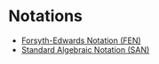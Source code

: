 # Notations

- [Forsyth-Edwards Notation (FEN)](fen.md)
- [Standard Algebraic Notation (SAN)](san.md)
